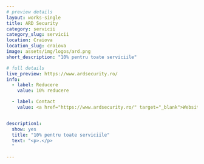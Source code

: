 ```yaml
---
# preview details
layout: works-single
title: ARD Security
category: servicii
category_slug: servicii
location: Craiova
location_slug: craiova
image: assets/img/logos/ard.png
short_description: "10% pentru toate serviciile"

# full details
live_preview: https://www.ardsecurity.ro/
info:
  - label: Reducere
    value: 10% reducere

  - label: Contact
    value: <a href="https://www.ardsecurity.ro/" target="_blank">Website</a>


description1:
  show: yes
  title: "10% pentru toate serviciile"
  text: "<p>.</p>
  "

---
```

